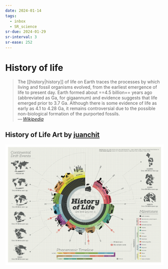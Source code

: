 ```yaml
---
date: 2024-01-14
tags:
  - inbox
  - SR_science
sr-due: 2024-01-29
sr-interval: 3
sr-ease: 252
---
```


# History of life

> The [[history|history]] of life on Earth traces the processes by which living
> and fossil organisms evolved, from the earliest emergence of life to present
> day. Earth formed about ==4.5 billion== years ago (abbreviated as Ga, for
> gigaannum) and evidence suggests that life emerged prior to 3.7 Ga. Although
> there is some evidence of life as early as 4.1 to 4.28 Ga, it remains
> controversial due to the possible non-biological formation of the purported
> fossils.\
> — <cite>[Wikipedia](https://en.wikipedia.org/wiki/History_of_life)</cite>

## History of Life Art by [juanchit](https://www.behance.net/gallery/10901127/History-of-Life)

![History of life](img/history_of_life.png)


